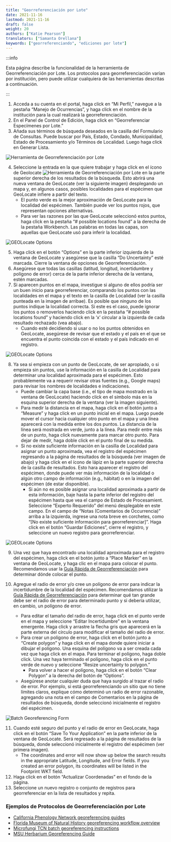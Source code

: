 ```yaml
---
title: "Georreferenciación por Lote"
date: 2021-11-16
lastmod: 2021-11-16
draft: false
weight: 20
authors: ["Katie Pearson"]
translators: ["Samanta Orellana"]
keywords: ["georreferenciando", "ediciones por lote"]
---
```


:::info

Esta página describe la funcionalidad de la herramienta de Georreferenciación por Lote. Los protocolos para georreferenciación varían por institución, pero puede utilizar cualquiera de las herramientas descritas a continuación.

:::

1. Acceda a su cuenta en el portal, haga click en “Mi Perfil,” navegue a la pestaña “Manejo de Ocurrencias”, y haga click en el nombre de la institución para la cual realizará la georreferenciación.
2. En el Panel de Control de Edición, haga click en “Georreferenciar Especímenes por Lote.”
3. Añada sus términos de búsqueda deseados en la casilla del Formulario de Consultas. Puede buscar por País, Estado, Condado, Municipalidad, Estado de Procesamiento y/o Términos de Localidad. Luego haga click en Generar Lista.

![Herramienta de Georreferenciación por Lote](/img/batchgeoreference.png)

4. Seleccione la entrada en la que quiere trabajar y haga click en el ícono de Geolocate ![Herramienta de Georreferenciación por Lote](/img/geolocate.png) en la parte superior derecha de los resultados de la búsqueda. Esto abrirá una nueva ventana de GeoLocate (ver la siguiente imagen) desplegando un mapa y, en algunos casos, posibles localidades para el espécimen que GeoLocate infiere a partir del texto.
   - El punto verde es la mejor aproximación de GeoLocate para la localidad del espécimen. También puede ver los puntos rojos, que representan opciones alternativas.
   - Para ver las razones por las que GeoLocate seleccionó estos puntos, haga click en la pestaña “# possible locations found” a la derecha de la pestaña Workbench. Las palabras en todas las capas, son aquellas que GeoLocate usó para inferir la localidad.

![GEOLocate Options](/img/georeferenceguesses.jpg)

5. Haga click en el botón “Options” en la parte inferior izquierda de la ventana de GeoLocate y asegúrese que la casilla “Do Uncertainty” esté marcada. Cierre la ventana de opciones de Georreferenciación.
6. Asegúrese que todas las casillas (latitud, longitud, incertidumbre y polígono de error) cerca de la parte inferior derecha de la ventana, estén marcadas.
7. Si aparecen puntos en el mapa, investigue si alguno de ellos podría ser un buen inicio para georreferenciar, comparando los puntos con las localidades en el mapa y el texto en la casilla de Localidad (ver la casilla punteada en la imagen de arribae). Es posible que ninguno de los puntos indique la localidad correcta. Si este es el caso, puede ignorar los puntos o removerlos haciendo click en la pestaña “# possible locations found” y haciendo click en la ‘x’ circular a la izquierda de cada resultado rechazado (vea abajo).
   - Cuando esté decidiendo si usar o no los puntos obtenidos en GeoLocate, asegúrese de revisar que el estado y el país en el que se encuentra el punto coincida con el estado y el país indicado en el registro.

![GEOLocate Options](/img/geolocateoptions.png)

8. Ya sea si empieza con un punto de GeoLocate, de ser apropiado, o si empieza sin puntos, use la información en la casilla de Localidad para determinar una localidad aproximada para el espécimen. Esto probablemente va a requerir revisar otras fuentes (e.g., Google maps) para revisar los nombres de localidades e indicaciones.
   - Puede cambiar la capa base (i.e., el tipo de mapa mostrado en la ventana de GeoLocate) haciendo click en el símbolo más en la esquina superior derecha de la ventana (ver la imagen siguiente).
   - Para medir la distancia en el mapa, haga click en el botón junto a “Measure” y haga click en un punto inicial en el mapa. Luego puede mover el cursor hacia cualquier otro punto en el mapa y una línea aparecerá con la medida entre los dos puntos. La distancia de la línea será mostrada en verde, junto a la línea. Para medir entre más de un punto, haga click nuevamente para marcar otro punto. Para dejar de medir, haga doble click en el punto final de su medida.
   - Si no existe suficiente información en la casilla de Localidad para asignar un punto aproximada, vea el registro del espécimen regresando a la página de resultados de la búsqueda (ver imagen de abajo) y haga click en el ícono de lápiz en la parte superior derecha de la casilla de resultados. Esto hara aparecer el registro del espécimen, donde puede ver más información de la localidad o algún otro campo de información (e.g., hábitat) o en la imagen del espécimen (de estar disponible).
     - Si aún no es posible asignar una localidad aproximada a partir de esta información, baje hasta la parte inferior del registro del espécimen hasta que vea el campo de Estado de Procesamient. Seleccione “Experto Requerido” del menú desplegable en este campo. En el campo de “Notas (Comentarios de Occurrencia)” arriba a la izquierda, ingrese una nota breve en corchetes, como “[No existe suficiente información para georreferenciar]”. Haga click en el botón “Guardar Ediciones”, cierre el registro, y seleccione un nuevo registro para georreferenciar.

![GEOLocate Options](/img/geolocateoptions2.jpg)

9. Una vez que haya encontrado una localidad aproximada para el registro del espécimen, haga click en el botón junto a “Place Marker” en la ventana de GeoLocate, y haga clic en el mapa para colocar el punto. Recomendamos usar la [Guía Rápida de Georreferenciación](https://docs.gbif.org/georeferencing-quick-reference-guide/1.0/en/) para determinar dónde colocar el punto.

10. Agregue el radio de error y/o cree un polígono de error para indicar la incertidumbre de la localidad del espécimen. Recomendamos utilizar la [Guía Rápida de Georreferenciación](https://docs.gbif.org/georeferencing-quick-reference-guide/1.0/en/) para determinar qué tan grande debe ser el radio de error para determinado punto y si debería utilizar, en cambio, un polígono de error.
    - Para editar el tamaño del radio de error, haga click en el punto verde en el mapa y seleccione “Editar Incertidumbre” en la ventana emergente. Haga click y arrastre la flecha gris que aparecerá en la parte externa del círculo para modificar el tamaño del radio de error.
    - Para crear un polígono de error, haga click en el botón junto a “Create polygon” y haga click en el mapa donde quiere iniciar a dibujar el polígono. Una esquina del polígono va a ser creada cada vez que haga click en el mapa. Para terminar el polígono, haga doble click. Una vez haya terminado el polígono, haga click en el punto verde de nuevo y seleccione “Resize uncertainty to polygon.”
      - Para volver a hacer el polígono, haga click en el botón “Clear Polygon” a la derecha del botón de “Options”.
    - Asegúrese anotar cualquier duda que haya surgido al trazar el radio de error. Por ejemplo, si está georreferenciando un sitio que no tiene límites claros, explique cómo determinó un radio de error razonable, agregando una nota en el campo de Comentarios en la página de resultados de búsqueda, donde seleccionó inicialmente el registro del espécimen.

![Batch Georeferencing Form](/img/batchgeoreferencemod.png)

11. Cuando esté seguro del punto y el radio de error en GeoLocate, haga click en el botón “Save To Your Application” en la parte inferior de la ventana de GeoLocate. Será regresado a la página de resultados de la búsqueda, donde seleccionó inicialmente el registro del espécimen (ver primera imagen).
    - The coordinates and error will now show up below the search results in the appropriate Latitude, Longitude, and Error fields. If you created an error polygon, its coordinates will be listed in the Footprint WKT field.
12. Haga click en el botón “Actualizar Coordenadas” en el fondo de la página.
13. Seleccione un nuevo registro o conjunto de registros para georreferenciar en la lista de resultados y repita.

### Ejemplos de Protocolos de Georreferenciación por Lote

- [California Phenology Network georeferencing guides](https://www.capturingcaliforniasflowers.org/georeferencing-protocols-and-guides.html)
- [Florida Museum of Natural History georeferencing workflow overview](https://www.floridamuseum.ufl.edu/mossesinflas/georeferencing/)
- [Microfungi TCN batch georeferencing instructions](https://www.microfungi.org/files/1014/7915/7996/Georeferencing.pdf)
- [MSU Herbarium Georeferencing Guide](https://herbarium.appstate.edu/sites/herbarium.appstate.edu/files/missa_how_to_geolocate_in_symbiota_0.pdf)

